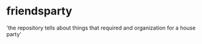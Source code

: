 # friendsparty
'the repository tells about things that required and organization for a house party'
